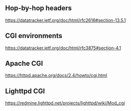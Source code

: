 ## Hop-by-hop headers

https://datatracker.ietf.org/doc/html/rfc2616#section-13.5.1

## CGI environments

https://datatracker.ietf.org/doc/html/rfc3875#section-4.1

## Apache CGI

https://httpd.apache.org/docs/2.4/howto/cgi.html

## Lighttpd CGI

https://redmine.lighttpd.net/projects/lighttpd/wiki/Mod_cgi
